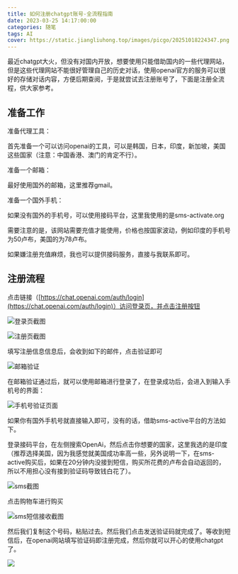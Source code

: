 ```yaml
---
title: 如何注册chatgpt账号-全流程指南
date: 2023-03-25 14:17:00:00
categories: 随笔
tags: AI
cover: https://static.jiangliuhong.top/images/picgo/20251018224347.png
---
```


最近chatgpt大火，但没有对国内开放，想要使用只能借助国内的一些代理网站，但是这些代理网站不能很好管理自己的历史对话，使用openai官方的服务可以很好的存储对话内容，方便后期查阅，于是就尝试去注册账号了，下面是注册全流程，供大家参考。

## 准备工作

准备代理工具：

首先准备一个可以访问openai的工具，可以是韩国，日本，印度，新加坡，美国这些国家（注意：中国香港、澳门的肯定不行）。

准备一个邮箱：

最好使用国外的邮箱，这里推荐gmail。

准备一个国外手机：

如果没有国外的手机号，可以使用接码平台，这里我使用的是sms-activate.org

需要注意的是，该网站需要充值才能使用，价格也按国家波动，例如印度的手机号为50卢布，美国的为78卢布。

如果嫌注册充值麻烦，我也可以提供接码服务，直接与我联系即可。

## 注册流程

点击链接（[https://chat.openai.com/auth/login](https://chat.openai.com/auth/login)）访问登录页，并点击注册按钮

![登录页截图](https://pic4.zhimg.com/80/v2-9f2a20efd8c58cd50d9e10ab385cc9c7_1440w.webp)

![注册页截图](https://pic3.zhimg.com/80/v2-c86607e001478de9a4298289762fbd22_1440w.webp)

填写注册信息信息后，会收到如下的邮件，点击验证即可

![邮箱验证](https://pic1.zhimg.com/80/v2-8a5a2ed84aab9781abee023c2a79ded4_1440w.webp)

在邮箱验证通过后，就可以使用邮箱进行登录了，在登录成功后，会进入到输入手机号的界面：

![手机号验证页面](https://pic3.zhimg.com/80/v2-3990689e877af93e571d8c0db937438e_1440w.webp)

如果你有国外手机号就直接输入即可，没有的话，借助sms-active平台的方法如下。

登录接码平台，在左侧搜索OpenAi，然后点击你想要的国家，这里我选的是印度（推荐选择美国，因为我感觉就美国成功率高一些，另外说明一下，在sms-active购买后，如果在20分钟内没接到短信，购买所花费的卢布会自动返回的，所以不用担心没有接到验证码导致钱白花了）。

![sms截图](https://pic1.zhimg.com/80/v2-53517c546d5278f4c53d8f8180c9aaf4_1440w.webp)

点击购物车进行购买

![sms短信接收截图](https://pic2.zhimg.com/80/v2-6e11b3d8d1c8953a174a2dc827945141_1440w.webp)

然后我们复制这个号码，粘贴过去。然后我们点击发送验证码就完成了。等收到短信后，在openai网站填写验证码即注册完成，然后你就可以开心的使用chatgpt了。

![](https://static.jiangliuhong.top/images/2023/3/1679728533034.png)
